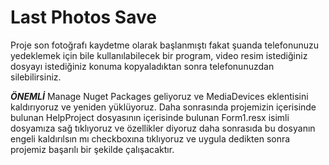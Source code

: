 # Last Photos Save

Proje son fotoğrafı kaydetme olarak başlanmıştı fakat şuanda telefonunuzu yedeklemek için
bile kullanılabilecek bir program, video resim istediğiniz dosyayı istediğiniz konuma
kopyaladıktan sonra telefonunuzdan silebilirsiniz.

***ÖNEMLİ***
Manage Nuget Packages geliyoruz ve MediaDevices eklentisini kaldırıyoruz ve yeniden yüklüyoruz. 
Daha sonrasında projemizin içerisinde bulunan HelpProject dosyasının içerisinde bulunan 
Form1.resx isimli dosyamıza sağ tıklıyoruz ve özellikler diyoruz daha sonrasıda bu dosyanın 
engeli kaldırılsın mı checkboxına tıklıyoruz ve uygula dedikten sonra projemiz başarılı bir şekilde çalışacaktır.
